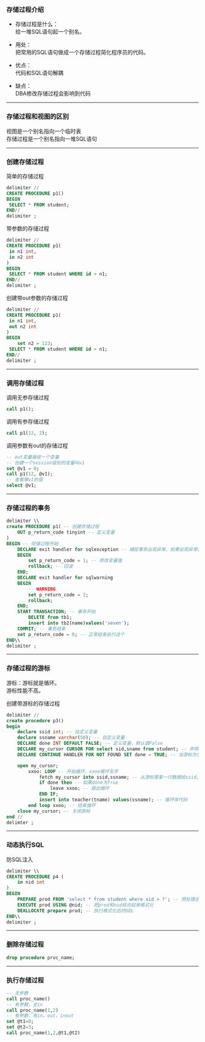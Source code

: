 ### 存储过程介绍

* 存储过程是什么：  
给一堆SQL语句起一个别名。  

* 用处：  
把常用的SQL语句做成一个存储过程简化程序员的代码。

* 优点：  
代码和SQL语句解耦

* 缺点：  
DBA修改存储过程会影响到代码

---

### 存储过程和视图的区别

视图是一个别名指向一个临时表  
存储过程是一个别名指向一堆SQL语句

---

### 创建存储过程

简单的存储过程

```sql
delimiter //
CREATE PROCEDURE p1()
BEGIN
 SELECT * FROM student;
END//
delimiter ;
```

带参数的存储过程

```sql
delimiter //
CREATE PROCEDURE p1(
 in n1 int,
 in n2 int
)
BEGIN
 SELECT * FROM student WHERE id > n1;
END//
delimiter ;
```

创建带out参数的存储过程

```sql
delimiter //
CREATE PROCEDURE p1(
 in n1 int,
 out n2 int
)
BEGIN
    set n2 = 123;
 SELECT * FROM student WHERE id > n1;
END//
delimiter ;
```

---

### 调用存储过程

调用无参存储过程

```sql
call p1();
```

调用有参存储过程

```sql
call p1(12, 2);
```

调用参数有out的存储过程

```sql
-- out变量接收一个变量
-- 创建一个session级别的变量叫v1
set @v1 = 0;
call p1(12, @v1);
-- 查看哪v1的值
select @v1;
```

---

### 存储过程的事务

```sql
delimiter \\
create PROCEDURE p1( -- 创建存储过程
    OUT p_return_code tinyint -- 定义变量
)
BEGIN -- 存储过程开始
    DECLARE exit handler for sqlexception -- 捕捉事务出现异常，如果出现异常执行下面代码块
    BEGIN
        set p_return_code = 1; -- 修改变量值
        rollback; -- 回滚
    END;
    DECLARE exit handler for sqlwarning
    BEGIN
        -- WARNING
        set p_return_code = 2;
        rollback;
    END;
    START TRANSACTION; -- 事务开始
        DELETE from tb1;
        insert into tb2(name)values('seven');
    COMMIT; -- 事务结束
    set p_return_code = 0; -- 正常结束执行这个
END\\
delimiter ;
```

---

### 存储过程的游标
游标：游标就是循环。  
游标性能不高。

创建带游标的存储过程

```sql
delimiter //
create procedure p3()
begin
    declare ssid int; -- 自定义变量
    declare ssname varchar(50); -- 自定义变量
    DECLARE done INT DEFAULT FALSE; -- 定义变量，默认值False
    DECLARE my_cursor CURSOR FOR select sid,sname from student; -- 声明一个游标类型的变量
    DECLARE CONTINUE HANDLER FOR NOT FOUND SET done = TRUE; -- 当游标为空设置done=TRUE

    open my_cursor;
        xxoo: LOOP -- 开始循环，xxoo循环名字
            fetch my_cursor into ssid,ssname; -- 从游标里拿一行数据给ssid,ssname
            if done then -- 如果done为True
                leave xxoo; -- 跳出循环
            END IF;
            insert into teacher(tname) values(ssname); -- 循环体代码
        end loop xxoo; -- 结束循环
    close my_cursor; -- 关闭游标
end //
delimter ;
```

---

### 动态执行SQL
防SQL注入
```sql
delimiter \\
CREATE PROCEDURE p4 (
    in nid int
)
BEGIN
    PREPARE prod FROM 'select * from student where sid > ?'; -- 预处理这个SQL
    EXECUTE prod USING @nid; -- 把prod和nid结合起来格式化
    DEALLOCATE prepare prod; -- 执行格式化后的SQL
END\\
delimiter ;
```

---

### 删除存储过程
```sql
drop procedure proc_name;
```

---

### 执行存储过程
```sql
-- 无参数
call proc_name()
-- 有参数，全in
call proc_name(1,2)
-- 有参数，有in，out，inout
set @t1=0;
set @t2=3;
call proc_name(1,2,@t1,@t2)
```
